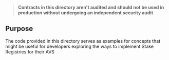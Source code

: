 > **Contracts in this directory aren't audited and should not be used in production without undergoing an independent security audit**

## Purpose

The code provided in this directory serves as examples for concepts that might be useful for developers exploring the ways to implement Stake Registries for their AVS
